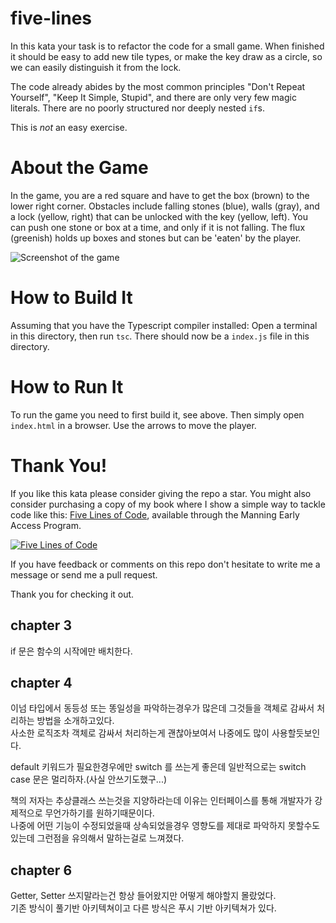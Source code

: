 # five-lines

In this kata your task is to refactor the code for a small game. When finished it should be easy to add new tile types, or make the key draw as a circle, so we can easily distinguish it from the lock. 

The code already abides by the most common principles "Don't Repeat Yourself", "Keep It Simple, Stupid", and there are only very few magic literals. There are no poorly structured nor deeply nested `if`s.

This is *not* an easy exercise.

# About the Game
In the game, you are a red square and have to get the box (brown) to the lower right corner. Obstacles include falling stones (blue), walls (gray), and a lock (yellow, right) that can be unlocked with the key (yellow, left). You can push one stone or box at a time, and only if it is not falling. The flux (greenish) holds up boxes and stones but can be 'eaten' by the player. 

![Screenshot of the game](game.png)

# How to Build It
Assuming that you have the Typescript compiler installed: Open a terminal in this directory, then run `tsc`. There should now be a `index.js` file in this directory.

# How to Run It
To run the game you need to first build it, see above. Then simply open `index.html` in a browser. Use the arrows to move the player.

# Thank You!
If you like this kata please consider giving the repo a star. You might also consider purchasing a copy of my book where I show a simple way to tackle code like this: [Five Lines of Code](https://www.manning.com/books/five-lines-of-code), available through the Manning Early Access Program.

[![Five Lines of Code](frontpage.png)](https://www.manning.com/books/five-lines-of-code)

If you have feedback or comments on this repo don't hesitate to write me a message or send me a pull request. 

Thank you for checking it out.

## chapter 3 

if 문은 함수의 시작에만 배치한다.  

## chapter 4

이넘 타입에서 동등성 또는 똥일성을 파악하는경우가 많은데 그것들을 객체로 감싸서 처리하는 방법을 소개하고있다.  
사소한 로직조차 객체로 감싸서 처리하는게 괜찮아보여서 나중에도 많이 사용할듯보인다.  

default 키워드가 필요한경우에만 switch 를 쓰는게 좋은데 일반적으로는 switch case 문은 멀리하자.(사실 안쓰기도했구...)

책의 저자는 추상클래스 쓰는것을 지양하라는데 이유는 인터페이스를 통해 개발자가 강제적으로 무언가하기를 원하기때문이다.  
나중에 어떤 기능이 수정되었을때 상속되었을경우 영향도를 제대로 파악하지 못할수도 있는데 그런점을 유의해서 말하는걸로 느껴졌다.  

## chapter 6

Getter, Setter 쓰지말라는건 항상 들어왔지만 어떻게 해야할지 몰랐었다.  
기존 방식이 풀기반 아키텍쳐이고 다른 방식은 푸시 기반 아키텍쳐가 있다.  
